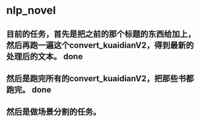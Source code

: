 # nlp_novel




## 目前的任务，首先是把之前的那个标题的东西给加上，然后再跑一遍这个convert_kuaidianV2，得到最新的处理后的文本。 done
## 然后是跑完所有的convert_kuaidianV2，把那些书都跑完。 done

## 然后是做场景分割的任务。